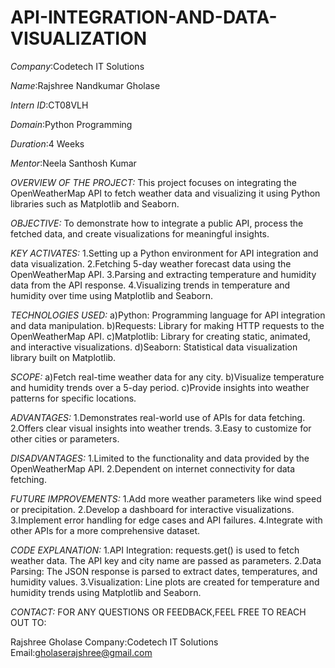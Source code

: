 # API-INTEGRATION-AND-DATA-VISUALIZATION

*Company*:Codetech IT Solutions

*Name*:Rajshree Nandkumar Gholase

*Intern ID*:CT08VLH

*Domain*:Python Programming

*Duration*:4 Weeks

*Mentor*:Neela Santhosh Kumar

*OVERVIEW OF THE PROJECT:*
This project focuses on integrating the OpenWeatherMap API to fetch weather data and visualizing it using Python libraries such as Matplotlib and Seaborn.


*OBJECTIVE:*
To demonstrate how to integrate a public API, process the fetched data, and create visualizations for meaningful insights.


*KEY ACTIVATES:*
1.Setting up a Python environment for API integration and data visualization.
2.Fetching 5-day weather forecast data using the OpenWeatherMap API.
3.Parsing and extracting temperature and humidity data from the API response.
4.Visualizing trends in temperature and humidity over time using Matplotlib and Seaborn.


*TECHNOLOGIES USED:*
a)Python: Programming language for API integration and data manipulation.
b)Requests: Library for making HTTP requests to the OpenWeatherMap API.
c)Matplotlib: Library for creating static, animated, and interactive visualizations.
d)Seaborn: Statistical data visualization library built on Matplotlib.


*SCOPE:*
a)Fetch real-time weather data for any city.
b)Visualize temperature and humidity trends over a 5-day period.
c)Provide insights into weather patterns for specific locations.


*ADVANTAGES:*
1.Demonstrates real-world use of APIs for data fetching.
2.Offers clear visual insights into weather trends.
3.Easy to customize for other cities or parameters.


*DISADVANTAGES:*
1.Limited to the functionality and data provided by the OpenWeatherMap API.
2.Dependent on internet connectivity for data fetching.


*FUTURE IMPROVEMENTS:*
1.Add more weather parameters like wind speed or precipitation.
2.Develop a dashboard for interactive visualizations.
3.Implement error handling for edge cases and API failures.
4.Integrate with other APIs for a more comprehensive dataset.


*CODE EXPLANATION:*
1.API Integration:
       requests.get() is used to fetch weather data.
       The API key and city name are passed as parameters.
2.Data Parsing:
       The JSON response is parsed to extract dates, temperatures, and humidity values.
3.Visualization:
       Line plots are created for temperature and humidity trends using Matplotlib and Seaborn.


*CONTACT:*
FOR ANY QUESTIONS OR FEEDBACK,FEEL FREE TO REACH OUT TO:

Rajshree Gholase
Company:Codetech IT Solutions
Email:gholaserajshree@gmail.com

